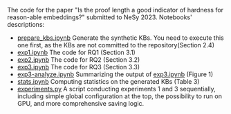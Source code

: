 The code for the paper "Is the proof length a good indicator of hardness for reason-able embeddings?" submitted to 
NeSy 2023.
Notebooks' descriptions:

* [prepare_kbs.ipynb]() Generate the synthetic KBs. You need to execute this one first, as the KBs are not committed 
  to the repository(Section 2.4)
* [exp1.ipynb]() The code for RQ1 (Section 3.1)
* [exp2.ipynb]() The code for RQ2 (Section 3.2)
* [exp3.ipynb]() The code for RQ3 (Section 3.3)
* [exp3-analyze.ipynb]() Summarizing the output of [exp3.ipynb]() (Figure 1)
* [stats.ipynb]() Computing statistics on the generated KBs (Table 3)
* [experiments.py]() A script conducting experiments 1 and 3 sequentially, including simple global configuration at the top, the possibility to run on GPU, and more comprehensive saving logic.
